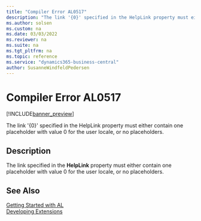 ```yaml
---
title: "Compiler Error AL0517"
description: "The link '{0}' specified in the HelpLink property must either contain one placeholder with value 0 for the user locale, or no placeholders."
ms.author: solsen
ms.custom: na
ms.date: 03/03/2022
ms.reviewer: na
ms.suite: na
ms.tgt_pltfrm: na
ms.topic: reference
ms.service: "dynamics365-business-central"
author: SusanneWindfeldPedersen
---
```

[//]: # (START>DO_NOT_EDIT)
[//]: # (IMPORTANT:Do not edit any of the content between here and the END>DO_NOT_EDIT.)
[//]: # (Any modifications should be made in the .xml files in the ModernDev repo.)
# Compiler Error AL0517

[!INCLUDE[banner_preview](../includes/banner_preview.md)]

The link '{0}' specified in the HelpLink property must either contain one placeholder with value 0 for the user locale, or no placeholders.

## Description
The link specified in the **HelpLink** property must either contain one placeholder with value 0 for the user locale, or no placeholders.  

[//]: # (IMPORTANT: END>DO_NOT_EDIT)
## See Also  
[Getting Started with AL](../devenv-get-started.md)  
[Developing Extensions](../devenv-dev-overview.md)  